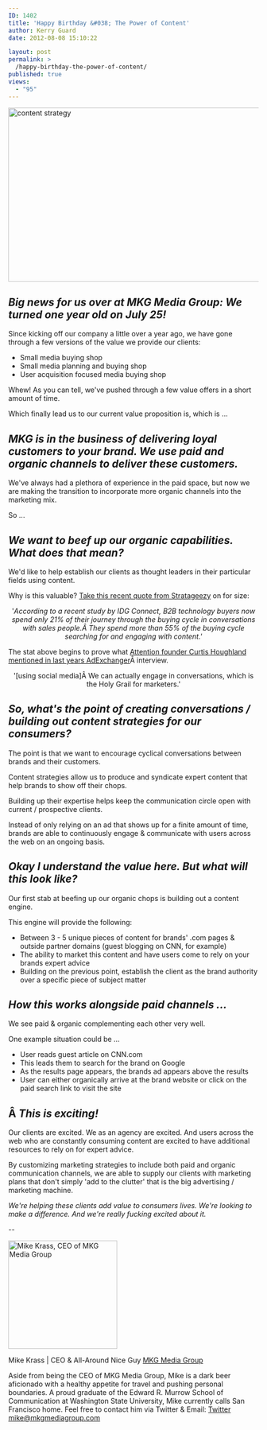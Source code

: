```yaml
---
ID: 1402
title: 'Happy Birthday &#038; The Power of Content'
author: Kerry Guard
date: 2012-08-08 15:10:22

layout: post
permalink: >
  /happy-birthday-the-power-of-content/
published: true
views:
  - "95"
---
```

<img class="aligncenter size-full wp-image-1404" title="writing-pencil-paper-ideas" src="http://mkgmediagroup.com/wp-content/uploads/2012/08/writing-pencil-paper-ideas.jpeg" alt="content strategy" width="640" height="350" />
<h2><em>Big news for us over at MKG Media Group: We turned one year old on July 25!</em></h2>
Since kicking off our company a little over a year ago, we have gone through a few versions of the value we provide our clients:
<ul>
	<li>Small media buying shop</li>
	<li>Small media planning and buying shop</li>
	<li>User acquisition focused media buying shop</li>
</ul>
Whew! As you can tell, we've pushed through a few value offers in a short amount of time.

Which finally lead us to our current value proposition is, which is ...
<h2><em>MKG is in the business of delivering loyal customers to your brand. We use paid and organic channels to deliver these customers.</em></h2>
We've always had a plethora of experience in the paid space, but now we are making the transition to incorporate more organic channels into the marketing mix.

So ...
<h2><em><strong>We want to beef up our organic capabilities. What does that mean?</strong></em></h2>
We'd like to help establish our clients as thought leaders in their particular fields using content.

Why is this valuable? <a href="http://strategeezy.com/2012/03/06/thebusiness-value-of-content-strategy/" target="_blank">Take this recent quote from Stratageezy</a> on for size:
<p style="text-align: center;">'<em>According to a recent study by IDG Connect, B2B technology buyers now spend only 21% of their journey through the buying cycle in conversations with sales people.Â They spend more than 55% of the buying cycle searching for and engaging with content.'</em></p>
<p style="text-align: left;">The stat above begins to prove what <a href="http://www.adexchanger.com/social-media/attention-houghland/" target="_blank">Attention founder Curtis Houghland mentioned in last years AdExchanger</a>Â interview.</p>
<p style="text-align: center;">'[using social media]Â We can actually engage in conversations, which is the Holy Grail for marketers.'</p>

<h2 style="text-align: left;"><em>So, w<strong style="font-style: italic;">hat's the point of creating conversations / building out content strategies for our consumers?</strong></em></h2>
The point is that we want to encourage cyclical conversations between brands and their customers.

Content strategies allow us to produce and syndicate expert content that help brands to show off their chops.

Building up their expertise helps keep the communication circle open with current / prospective clients.

Instead of only relying on an ad that shows up for a finite amount of time, brands are able to continuously engage &amp; communicate with users across the web on an ongoing basis.
<h2><em><strong>Okay I understand the value here. But what will this look like?</strong></em></h2>
Our first stab at beefing up our organic chops is building out a content engine.

This engine will provide the following:
<ul>
	<li>Between 3 - 5 unique pieces of content for brands' .com pages &amp; outside partner domains (guest blogging on CNN, for example)</li>
	<li>The ability to market this content and have users come to rely on your brands expert advice</li>
	<li>Building on the previous point, establish the client as the brand authority over a specific piece of subject matter</li>
</ul>
<h2><em><strong>How this works alongside paid channels ...</strong></em></h2>
We see paid &amp; organic complementing each other very well.

One example situation could be ...
<ul>
	<li>User reads guest article on CNN.com</li>
	<li>This leads them to search for the brand on Google</li>
	<li>As the results page appears, the brands ad appears above the results</li>
	<li>User can either organically arrive at the brand website or click on the paid search link to visit the site</li>
</ul>
<h2>Â <em>This is exciting!</em></h2>
Our clients are excited. We as an agency are excited. And users across the web who are constantly consuming content are excited to have additional resources to rely on for expert advice.

By customizing marketing strategies to include both paid and organic communication channels, we are able to supply our clients with marketing plans that don't simply 'add to the clutter' that is the big advertising / marketing machine.

<em>We're helping these clients add value to consumers lives. We're looking to make a difference. And we're really fucking excited about it.</em>

--

<img src="http://mkgmediagroup.com/wp-content/uploads/2011/08/mk_median_bw_head.jpeg" alt="Mike Krass, CEO of MKG Media Group" width="219" height="218" class="alignleft size-full wp-image-1794" />

<span itemprop="jobTitle">Mike Krass | CEO & All-Around Nice Guy</span>
<a href="http://www.mkgmediagroup.com" itemprop="url">MKG Media Group</a>
</span>

Aside from being the CEO of MKG Media Group, Mike is a dark beer aficionado with a healthy appetite for travel and pushing personal boundaries. A proud graduate of the Edward R. Murrow School of Communication at Washington State University, Mike currently calls San Francisco home. Feel free to contact him via Twitter & Email:
<a href="http://www.twitter.com/mikekrass" itemprop="url">Twitter</a>
<a href="mailto:mike@mkgmediagroup.com" itemprop="email">mike@mkgmediagroup.com</a>
</div>